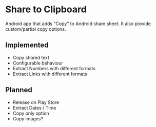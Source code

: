 # Share to Clipboard
Android app that adds "Copy" to Android share sheet. It also provide custom/partial copy options.

## Implemented
 * Copy shared text
 * Configurable behaviour
 * Extract Numbers with different formats
 * Extract Links with different formats

## Planned
 * Release on Play Store
 * Extract Dates / Time
 * Copy only option
 * Copy images?


